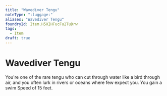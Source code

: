```yaml
---
title: "Wavediver Tengu"
noteType: ":luggage:"
aliases: "Wavediver Tengu"
foundryId: Item.H5XIHFucFu2TuDrw
tags:
  - Item
draft: true
---
```


# Wavediver Tengu

You're one of the rare tengu who can cut through water like a bird through air, and you often lurk in rivers or oceans where few expect you. You gain a swim Speed of 15 feet.
